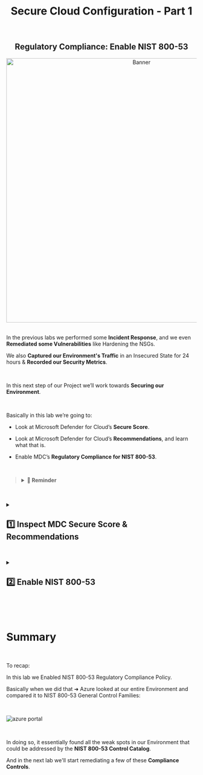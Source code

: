 <h1 align="center">Secure Cloud Configuration - Part 1</h1>

<br>

<h2 align="center">Regulatory Compliance: Enable NIST 800-53</h2>

<p align="center">
<img width="700" src="https://github.com/user-attachments/assets/ba44e0c3-5ee1-4d97-b92a-13e15c4c6c1e" alt="Banner"/>

<br>

<br>

In the previous labs we performed some **Incident Response**, and we even **Remediated some Vulnerabilities** like Hardening the NSGs.

We also **Captured our Environment's Traffic** in an Insecured State for 24 hours & **Recorded our Security Metrics**.

<br>

In this next step of our Project we’ll work towards **Securing our Environment**.

<br>

Basically in this lab we’re going to:

  -	Look at Microsoft Defender for Cloud’s **Secure Score**.
    
  -	Look at Microsoft Defender for Cloud’s **Recommendations**, and learn what that is.
    
  -	Enable MDC’s **Regulatory Compliance for NIST 800-53**.

<br>

>   <details close> 
>   
> **<summary> 💭 Reminder</summary>**
> 
> If you remember ➜ **NIST 800-53** is the **Security and Privacy Control Family**.
> 
> It’s basically just a really large **Catalog of Controls** that we can use to either **Evaluate** or help **Secure our Environment**.
> 
> <br>
>   
> When we Enable the **NIST 800-53 Regulatory Compliance** in **Azure**:
>   
> ➡️ It’s going to show us things that we can do in Azure to **Secure our Environment** ➜ which align with **NIST 800-53 Controls**.
> 
> It gives us a better intuition of:
>   - What is NIST 800-53.
>   - How it’s Used.
>   - Why it’s Useful.
>   
>   </details>

<br>

<br>

<details close> 
<summary> <h2>1️⃣ Inspect MDC Secure Score & Recommendations</h2> </summary>
<br>

The first thing we’re going to do is Inspect the [**Microsoft Defender for Cloud Secure Score**](https://learn.microsoft.com/en-us/defender-xdr/microsoft-secure-score?view=o365-worldwide)

We’ll go to the **Azure Portal** ➜ open **Microsoft Defender for Cloud**:

<br>

![azure portal](https://github.com/user-attachments/assets/9c1cce53-082a-4c9e-b6d5-7da25a14a9d7)

<br>

>   <details close> 
>   
> **<summary> 💡 </summary>**
> 
> Defender for Cloud provides us with a 🛡️ **Secure Score**.
> 
> It’s a single metric that we can use to gage our **Security Posture** and how good it is.
>   
>   </details>

<br>

Then we can click on the **Recommendations** blade on the left side:

<br>

![azure portal](https://github.com/user-attachments/assets/9c1cce53-082a-4c9e-b6d5-7da25a14a9d7)

<br>

The interface will show us all the things that are contributing to our Environment’s **Security Score**.

<br>

  <details close> 
  
**<summary> 💡 </summary>**

It’ll show us areas that essentially have gaps:

➡️ So we can implement things in Azure & perform some Configurations in order to make our Security Score go Up.

<br>

  </details>

<br>

![azure portal](https://github.com/user-attachments/assets/9c1cce53-082a-4c9e-b6d5-7da25a14a9d7)

<br>

🔍 We can look through all the different **Recommendations** and get a good sense of what we can do to **Harden our Environment**.

<br>

<h2></h2>
<br>

<h3>Inspect MDC Recommendations</h3>

<br>

If we click on ```View recommendations >```:

<br>

![azure portal](https://github.com/user-attachments/assets/9c1cce53-082a-4c9e-b6d5-7da25a14a9d7)

<br>

It'll show all the things that are contributing to our **Secure Score** ➜ areas in our Environment that essentially have "Gaps".

<br>

![azure portal](https://github.com/user-attachments/assets/9c1cce53-082a-4c9e-b6d5-7da25a14a9d7)

<br>

We can implent things in **Azure** ➜ make some Configurations to get our **Secure Score** to go Up.

For example: under ```> Restrict unauthorized network access``` ➜ if we click on the first Recommendation:

<br>

![azure portal](https://github.com/user-attachments/assets/9c1cce53-082a-4c9e-b6d5-7da25a14a9d7)

<br>

MDC will give us Recommendations on how we can fix it:

- There's a detailed **Description** of what the Recomendation involves.
  
- And there's also the **Remediation Steps** section that breaks down what we have do to Remediate the issue.

<br>

![azure portal](https://github.com/user-attachments/assets/9c1cce53-082a-4c9e-b6d5-7da25a14a9d7)

<br>

✅ So we've analysed the **Recommendations** that when fixed would improve our Environmen's **Secure Score**.

<br>

  </details>

<h2></h2>

<details close> 
<summary> <h2>2️⃣ Enable NIST 800-53</h2> </summary>
<br>

> Add [**NIST 800-53: Security and Privacy Controls for Information Systems and Organizations**](https://csrc.nist.gov/pubs/sp/800/53/r5/upd1/final) to **Microsoft Defender for Cloud**.
> 
> 💡 [**Full Publication**](https://nvlpubs.nist.gov/nistpubs/SpecialPublications/NIST.SP.800-53r5.pdf).

<br>

The next thing we’re going to do is **Enable Regulatory Compliance for NIST 800-53**.

This will basically do the same thing as the **MDC Secure Score Recommendations** ➜ but it’ll do it in the “lens” of **NIST 800-53**.

<br>

  <details close> 
  
**<summary> 📌 Refresher</summary>**

<br>

[NIST 800-53](https://csrc.nist.gov/projects/cprt/catalog#/cprt/framework/version/SP_800_53_5_1_0/home) is a really large control catalog with a lot of different control families like:

-	 Access Control
-	 Identification and Authentication
-	 Incidence Response, etc.

<br>

![azure portal](https://github.com/user-attachments/assets/9c1cce53-082a-4c9e-b6d5-7da25a14a9d7)

<br>

These are all different categories ➜ and then inside of these there’s a lot of **Sub-Controls** essentially

For example: inside of **"SC - SYSTEM AND COMMUNICATION PROTECTION"** ➜ there's a lot of different Categories:

<br>

![azure portal](https://github.com/user-attachments/assets/9c1cce53-082a-4c9e-b6d5-7da25a14a9d7)

<br>

When we enable NIST 800-53 Regulatory Compliance inside of Defender for Cloud:

  - It’s basically going to look at all the different Controls inside of NIST 800-53
    
  - And it'll suggest different things we can do in our Environment that align with, for example, SC-7:

<br>

![azure portal](https://github.com/user-attachments/assets/9c1cce53-082a-4c9e-b6d5-7da25a14a9d7)

<br>

Essentially it will suggest different implementations we can do in Azure to bring our Environment "Up to Par" with NIST 800-53.

In a way, show us Gaps in relation to Controls that exist in NIST 800-53.

  </details>

<br>

To add NIST 800-53:

  - First inside the MDC home page ➜ click on the **Regulatory Compliance** blade on the left side:

<br>

![azure portal](https://github.com/user-attachments/assets/9c1cce53-082a-4c9e-b6d5-7da25a14a9d7)

<br>

  - Then at the top ➜ click on **Manage compliance policies**:

<br>

![azure portal](https://github.com/user-attachments/assets/9c1cce53-082a-4c9e-b6d5-7da25a14a9d7)

<br>

  - We'll then click on our ```Azure subscription 1```:

<br>

![azure portal](https://github.com/user-attachments/assets/9c1cce53-082a-4c9e-b6d5-7da25a14a9d7)

<br>

  - Inside the **Security policy** blade ➜ under **Industry & regulatory standards**  ➜ click on the **"Add more standards"** button:

<br>

![azure portal](https://github.com/user-attachments/assets/9c1cce53-082a-4c9e-b6d5-7da25a14a9d7)

<br>

  - Add ```NIST 800-53 R5``` as a **Regulatory Compliance Standard**:

<br>

![azure portal](https://github.com/user-attachments/assets/9c1cce53-082a-4c9e-b6d5-7da25a14a9d7)

<br>

- We'll leave the Configuration Settings for the Initiative Assignment as the Default ones ➜ and click **"Create"**

<br>

![azure portal](https://github.com/user-attachments/assets/9c1cce53-082a-4c9e-b6d5-7da25a14a9d7)

<br>

The Policy Initiative Assignment takes a few minutes to take effect.

After waiting a while ➜ we can confirm that **NIST 800-53 R5** was successfully assigned to our Subscription ✅

<br>

![azure portal](https://github.com/user-attachments/assets/9c1cce53-082a-4c9e-b6d5-7da25a14a9d7)

<br>


⚠️ Again ➜ it takes some time for the policy to be added to our Environment.

But eventually it should appear inside of our MDC Dashboard ➜ under **Regulatory compliance**:

<br>

![azure portal](https://github.com/user-attachments/assets/9c1cce53-082a-4c9e-b6d5-7da25a14a9d7)

<br>


  <details close> 
  
**<summary> 📝 Context</summary>**

Basically NIST 800-53 contains a whole bunch of control families with different Controls that you can apply to your Environment.

NIST 800-53 is not specific to any Environment ➜ they're just generalized Controls.

But Microsoft created this NIST 800-53 Policy to map those General Controls to things that we can actually do inside of Azure.

This are the general Control Families defined by NIST:

<br>

![azure portal](https://github.com/user-attachments/assets/9c1cce53-082a-4c9e-b6d5-7da25a14a9d7)

<br>

If we expand one of the Control Families ➜ **“AC. Access Control”** for example:

It shows what we can do inside of the Azure Portal to our Resources to be “Compliant” with each individual Sub-Control:

<br>

![azure portal](https://github.com/user-attachments/assets/9c1cce53-082a-4c9e-b6d5-7da25a14a9d7)

<br>

Again as an example: for **IR-6(2)** as defined by NIST ➜ there could be some improvements made in our Environment:

<br>

![azure portal](https://github.com/user-attachments/assets/9c1cce53-082a-4c9e-b6d5-7da25a14a9d7)

<br>

We can click on the first **Automated assessment** ➜ and MDC will give us Instructions on how to remediate this issue:

<br>

![azure portal](https://github.com/user-attachments/assets/9c1cce53-082a-4c9e-b6d5-7da25a14a9d7)

<br>

If we expand the ```∨ Remediation steps``` ➜ it'll give us the Steps to Take in order to Manually Remidiate this Sub-Control.

  </details>



➡️ In our upcoming lab ➜ we're going to implement **SC-7 Boundary Protection**, in order to bring this Control "Up to Compliance".

<br>

<h2></h2>

  </details>

<br>

<br>

<br>

<h1>Summary</h1>
<br>

To recap:

In this lab we Enabled NIST 800-53 Regulatory Compliance Policy.

Basically when we did that ➜ Azure looked at our entire Environment and compared it to NIST 800-53 General Control Families:

<br>

![azure portal](https://github.com/user-attachments/assets/9c1cce53-082a-4c9e-b6d5-7da25a14a9d7)

<br>

In doing so, it essentially found all the weak spots in our Environment that could be addressed by the **NIST 800-53 Control Catalog**.

And in the next lab we'll start remediating a few of these **Compliance Controls**.


<br>

<br>

<br>

<br>

<br>

<br>

<br>
  
<br>
